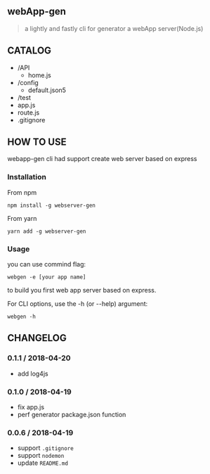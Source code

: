 ## webApp-gen
> a lightly and fastly cli for generator a webApp server(Node.js)

## CATALOG

- /API
  - home.js
- /config
  - default.json5
- /test
- app.js
- route.js
- .gitignore


## HOW TO USE

webapp-gen cli had support create web server based on express

### Installation

From npm

```
npm install -g webserver-gen
```

From yarn

```
yarn add -g webserver-gen
```

### Usage

you can use commind flag:

```
webgen -e [your app name]
```

to build you first web app server based on express.

For CLI options, use the -h (or --help) argument:

```
webgen -h
```

## CHANGELOG

### 0.1.1 / 2018-04-20
- add log4js

### 0.1.0 / 2018-04-19
- fix app.js
- perf generator package.json function

### 0.0.6 / 2018-04-19
- support `.gitignore`
- support `nodemon`
- update `README.md`
